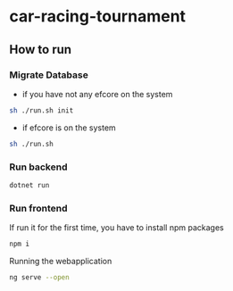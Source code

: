 # car-racing-tournament

## How to run

### Migrate Database
- if you have not any efcore on the system
```sh
sh ./run.sh init
```
- if efcore is on the system
```sh
sh ./run.sh
```

### Run backend

```sh
dotnet run
```

### Run frontend

If run it for the first time, you have to install npm packages
```sh
npm i
```

Running the webapplication
```sh
ng serve --open
```
